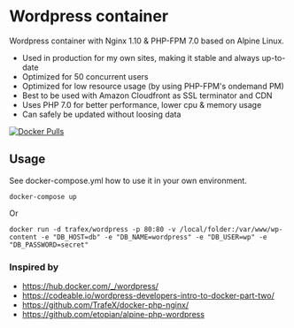 # Wordpress container

Wordpress container with Nginx 1.10 & PHP-FPM 7.0 based on Alpine Linux.

* Used in production for my own sites, making it stable and always up-to-date
* Optimized for 50 concurrent users
* Optimized for low resource usage (by using PHP-FPM's ondemand PM)
* Best to be used with Amazon Cloudfront as SSL terminator and CDN
* Uses PHP 7.0 for better performance, lower cpu & memory usage
* Can safely be updated without loosing data

[![Docker Pulls](https://img.shields.io/docker/pulls/trafex/wordpress.svg)](https://hub.docker.com/r/trafex/wordpress/)


## Usage
See docker-compose.yml how to use it in your own environment.

    docker-compose up

Or

    docker run -d trafex/wordpress -p 80:80 -v /local/folder:/var/www/wp-content -e "DB_HOST=db" -e "DB_NAME=wordpress" -e "DB_USER=wp" -e "DB_PASSWORD=secret"

### Inspired by

* https://hub.docker.com/_/wordpress/
* https://codeable.io/wordpress-developers-intro-to-docker-part-two/
* https://github.com/TrafeX/docker-php-nginx/
* https://github.com/etopian/alpine-php-wordpress
